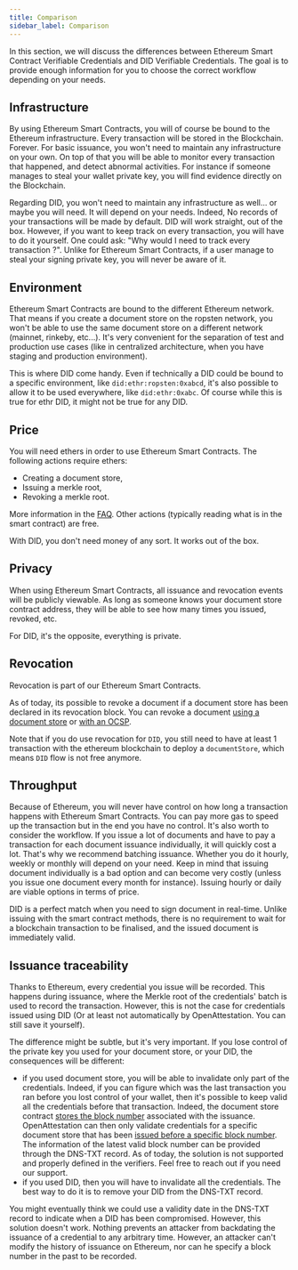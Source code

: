 ```yaml
---
title: Comparison
sidebar_label: Comparison
---
```


In this section, we will discuss the differences between Ethereum Smart Contract Verifiable Credentials and DID Verifiable Credentials. The goal is to provide enough information for you to choose the correct workflow depending on your needs.

## Infrastructure

By using Ethereum Smart Contracts, you will of course be bound to the Ethereum infrastructure. Every transaction will be stored in the Blockchain. Forever. For basic issuance, you won't need to maintain any infrastructure on your own. On top of that you will be able to monitor every transaction that happened, and detect abnormal activities. For instance if someone manages to steal your wallet private key, you will find evidence directly on the Blockchain.

Regarding DID, you won't need to maintain any infrastructure as well... or maybe you will need. It will depend on your needs. Indeed, No records of your transactions will be made by default. DID will work straight, out of the box. However, if you want to keep track on every transaction, you will have to do it yourself. One could ask: "Why would I need to track every transaction ?". Unlike for Ethereum Smart Contracts, if a user manage to steal your signing private key, you will never be aware of it.

## Environment

Ethereum Smart Contracts are bound to the different Ethereum network. That means if you create a document store on the ropsten network, you won't be able to use the same document store on a different network (mainnet, rinkeby, etc...). It's very convenient for the separation of test and production use cases (like in centralized architecture, when you have staging and production environment).

This is where DID come handy. Even if technically a DID could be bound to a specific environment, like `did:ethr:ropsten:0xabcd`, it's also possible to allow it to be used everywhere, like `did:ethr:0xabc`. Of course while this is true for ethr DID, it might not be true for any DID.

## Price

You will need ethers in order to use Ethereum Smart Contracts. The following actions require ethers:

- Creating a document store,
- Issuing a merkle root,
- Revoking a merkle root.

More information in the [FAQ](/docs/faq). Other actions (typically reading what is in the smart contract) are free.

With DID, you don't need money of any sort. It works out of the box.

## Privacy

When using Ethereum Smart Contracts, all issuance and revocation events will be publicly viewable. As long as someone knows your document store contract address, they will be able to see how many times you issued, revoked, etc.

For DID, it's the opposite, everything is private.

## Revocation

Revocation is part of our Ethereum Smart Contracts.

As of today, its possible to revoke a document if a document store has been declared in its revocation block. You can revoke a document [using a document store](/docs/verifiable-document/did/revoking-document-document-store) or [with an OCSP](/docs/verifiable-document/did/revoking-document-ocsp).

Note that if you do use revocation for `DID`, you still need to have at least 1 transaction with the ethereum blockchain to deploy a `documentStore`, which means `DID` flow is not free anymore.

## Throughput

Because of Ethereum, you will never have control on how long a transaction happens with Ethereum Smart Contracts. You can pay more gas to speed up the transaction but in the end you have no control. It's also worth to consider the workflow. If you issue a lot of documents and have to pay a transaction for each document issuance individually, it will quickly cost a lot. That's why we recommend batching issuance. Whether you do it hourly, weekly or monthly will depend on your need. Keep in mind that issuing document individually is a bad option and can become very costly (unless you issue one document every month for instance). Issuing hourly or daily are viable options in terms of price.

DID is a perfect match when you need to sign document in real-time. Unlike issuing with the smart contract methods, there is no requirement to wait for a blockchain transaction to be finalised, and the issued document is immediately valid.

## Issuance traceability

Thanks to Ethereum, every credential you issue will be recorded. This happens during issuance, where the Merkle root of the credentials' batch is used to record the transaction. However, this is not the case for credentials issued using DID (Or at least not automatically by OpenAttestation. You can still save it yourself).

The difference might be subtle, but it's very important. If you lose control of the private key you used for your document store, or your DID, the consequences will be different:

- if you used document store, you will be able to invalidate only part of the credentials. Indeed, if you can figure which was the last transaction you ran before you lost control of your wallet, then it's possible to keep valid all the credentials before that transaction. Indeed, the document store contract [stores the block number](https://github.com/Open-Attestation/document-store/blob/master/contracts/DocumentStore.sol#L27) associated with the issuance. OpenAttestation can then only validate credentials for a specific document store that has been [issued before a specific block number](https://github.com/Open-Attestation/document-store/blob/master/contracts/DocumentStore.sol#L45). The information of the latest valid block number can be provided through the DNS-TXT record. As of today, the solution is not supported and properly defined in the verifiers. Feel free to reach out if you need our support.
- if you used DID, then you will have to invalidate all the credentials. The best way to do it is to remove your DID from the DNS-TXT record.

You might eventually think we could use a validity date in the DNS-TXT record to indicate when a DID has been compromised. However, this solution doesn't work. Nothing prevents an attacker from backdating the issuance of a credential to any arbitrary time. However, an attacker can't modify the history of issuance on Ethereum, nor can he specify a block number in the past to be recorded.
